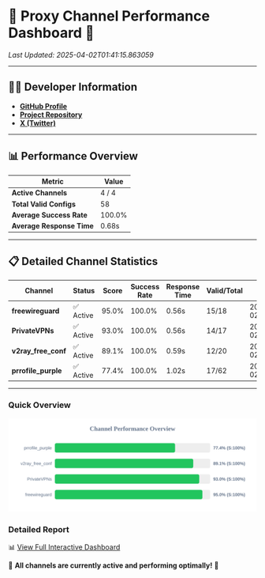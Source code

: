 # 🌟 Proxy Channel Performance Dashboard 🌟

_Last Updated: 2025-04-02T01:41:15.863059_

---

## 👩‍💻 Developer Information

- **[GitHub Profile](https://github.com/4n0nymou3)**  
- **[Project Repository](https://github.com/4n0nymou3/multi-proxy-config-fetcher)**  
- **[X (Twitter)](https://x.com/4n0nymou3)**  

---

## 📊 Performance Overview

| Metric                | Value       |
|-----------------------|-------------|
| **Active Channels**   | 4 / 4       |
| **Total Valid Configs** | 58          |
| **Average Success Rate** | 100.0%      |
| **Average Response Time** | 0.68s       |

---

## 📋 Detailed Channel Statistics

| Channel          | Status     | Score  | Success Rate | Response Time | Valid/Total | Last Success               |
|------------------|------------|--------|--------------|---------------|-------------|----------------------------|
| **freewireguard**  | ✅ Active  | 95.0%  | 100.0% | 0.56s         | 15/18       | 2025-04-02T01:41:15.861329 |
| **PrivateVPNs**  | ✅ Active  | 93.0%  | 100.0% | 0.56s         | 14/17       | 2025-04-02T01:41:15.277813 |
| **v2ray_free_conf**  | ✅ Active  | 89.1%  | 100.0% | 0.59s         | 12/20       | 2025-04-02T01:41:14.689460 |
| **prrofile_purple**  | ✅ Active  | 77.4%  | 100.0% | 1.02s         | 17/62       | 2025-04-02T01:41:14.040443 |

---

### Quick Overview
<div align="center">
  <a href="https://raw.githubusercontent.com/nullluser/NullRepo/refs/heads/main/assets/channel_stats_chart.svg">
    <img src="https://raw.githubusercontent.com/nullluser/NullRepo/refs/heads/main/assets/channel_stats_chart.svg" alt="Source Performance Statistics" width="800">
  </a>
</div>

### Detailed Report
📊 [View Full Interactive Dashboard](https://htmlpreview.github.io/?https://github.com/nullluser/NullRepo/blob/main/assets/performance_report.html)

🎉 **All channels are currently active and performing optimally!** 🎉
